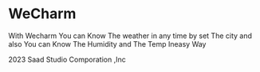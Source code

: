 # WeCharm
With Wecharm You can Know The weather in any time by set The city 
and also You can Know The Humidity and The Temp Ineasy Way

2023 Saad Studio Comporation ,Inc
